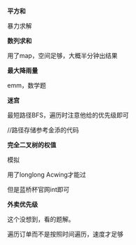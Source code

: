 **平方和**

暴力求解

**数列求和**

用了map，空间足够，大概半分钟出结果

**最大降雨量**

emm，数学题

**迷宫**

最短路径BFS，遍历时注意他给的优先级即可

//路径存储参考金添的代码

**完全二叉树的权值**

模拟

用了longlong Acwing才能过

但是蓝桥杯官网int即可

**外卖优先级**

这个没想到，看的题解。

遍历订单而不是按照时间遍历，速度才足够
